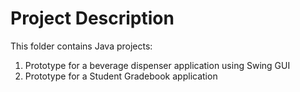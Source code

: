 # Project Description

This folder contains Java projects:

1. Prototype for a beverage dispenser application using Swing GUI
2. Prototype for a Student Gradebook application


